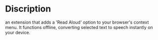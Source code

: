 # Discription

an extension that adds a 'Read Aloud' option to your browser's context menu. It functions offline, converting selected text to speech instantly on your device.